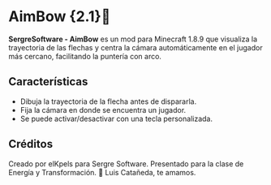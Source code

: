 # AimBow {2.1}🎯

**SergreSoftware - AimBow** es un mod para Minecraft 1.8.9 que visualiza la trayectoria de las flechas y centra la cámara automáticamente en el jugador más cercano, facilitando la puntería con arco.

## Características
- Dibuja la trayectoria de la flecha antes de dispararla.
- Fija la cámara en donde se encuentra un jugador.
- Se puede activar/desactivar con una tecla personalizada.

## Créditos
Creado por elKpels para Sergre Software.
Presentado para la clase de Energía y Transformación.
💙 Luis Catañeda, te amamos.